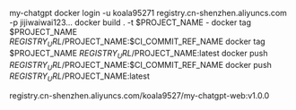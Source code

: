

my-chatgpt
docker login -u koala95271 registry.cn-shenzhen.aliyuncs.com -p jijiwaiwai123...
docker build . -t $PROJECT_NAME - docker tag $PROJECT_NAME $REGISTRY_URL/$PROJECT_NAME:$CI_COMMIT_REF_NAME
docker tag $PROJECT_NAME $REGISTRY_URL/$PROJECT_NAME:latest
docker push $REGISTRY_URL/$PROJECT_NAME:$CI_COMMIT_REF_NAME
docker push $REGISTRY_URL/$PROJECT_NAME:latest


registry.cn-shenzhen.aliyuncs.com/koala9527/my-chatgpt-web:v1.0.0
